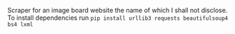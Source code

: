 Scraper for an image board website the name of which I shall not disclose. \
To install dependencies run `pip install urllib3 requests beautifulsoup4 bs4 lxml`
